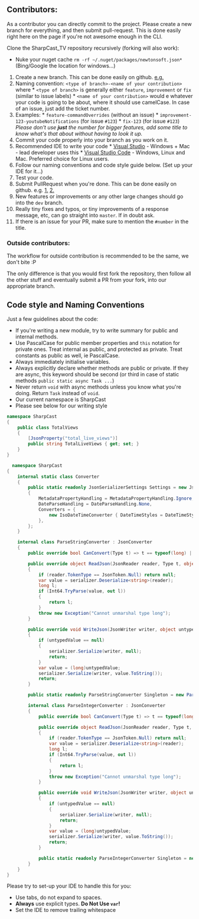 ## Contributors:

As a contributor you can directly commit to the project. Please create a new branch for everything, and then submit pull-request. This is done easily right here on the page if you're not awesome enough in the CLI.

Clone the SharpCast_TV repository recursively (forking will also work):
* Nuke your nuget cache `rm -rf ~/.nuget/packages/newtonsoft.json*` (Bing/Google the location for windows...)

1. Create a new branch. This can be done easily on github. [e.g.](https://i.imgur.com/EDtnZ56.png)
  1. Naming convention: `<type of branch>-<name of your contribution>` where
    * `<type of branch>` is generally either `feature`, `improvement` or `fix` (similar to issue labels)
    * `<name of your contribution>` would e whatever your code is going to be about, where it should use camelCase. In case of an issue, just add the ticket number.
  2. Examples:
    * `feature-commandOverrides` (without an issue)
    * `improvement-123-youtubeNotifications` (for issue `#123`)
    * `fix-123` (for issue `#123`) _Please don't use **just** the number for bigger features, add some title to know what's that about without having to look it up._
2. Commit your code properly into your branch as you work on it.
  1. Recommended IDE to write your code
  	* [Visual Studio](https://visualstudio.microsoft.com/vs/) - Windows + Mac - lead developer uses this
    * [Visual Studio Code](https://code.visualstudio.com) - Windows, Linux and Mac. Preferred choice for Linux users.
  2. Follow our naming conventions and code style guide below. (Set up your IDE for it...)
3. Test your code.
4. Submit PullRequest when you're done. This can be done easily on github. e.g. [1.](https://i.imgur.com/vF1uSMm.png) [2.](https://i.imgur.com/mbNvr3c.png)
  1. New features or improvements or any other large changes should go into the `dev` branch.
  2. Really tiny fixes and typos, or tiny improvements of a response message, etc, can go straight into `master`. If in doubt ask.
  3. If there is an issue for your PR, make sure to mention the `#number` in the title.

### Outside contributors:

The workflow for outside contribution is recommended to be the same, we don't bite :P

The only difference is that you would first fork the repository, then follow all the other stuff and eventually submit a PR from your fork, into our appropriate branch.

## Code style and Naming Conventions

Just a few guidelines about the code:

* If you're writing a new module, try to write summary for public and internal methods.
* Use PascalCase for public member properties and `this` notation for private ones. Treat internal as public, and protected as private. Treat constants as public as well, ie PascalCase.
* Always immediately initialise variables.
* Always explicitly declare whether methods are public or private. If they are async, this keyword should be second (or third in case of static methods `public static async Task ...`)
* Never return `void` with async methods unless you know what you're doing. Return `Task` instead of `void`.
* Our current namespace is SharpCast
* Please see below for our writing style

```cs
namespace SharpCast
{
    public class TotalViews
    {
        [JsonProperty("total_live_views")]
        public string TotalLiveViews { get; set; }
    }
}
```

```cs
  namespace SharpCast
{
    internal static class Converter
    {
        public static readonly JsonSerializerSettings Settings = new JsonSerializerSettings
        {
            MetadataPropertyHandling = MetadataPropertyHandling.Ignore,
            DateParseHandling = DateParseHandling.None,
            Converters = {
                new IsoDateTimeConverter { DateTimeStyles = DateTimeStyles.AssumeUniversal }
            },
        };
    }

    internal class ParseStringConverter : JsonConverter
    {
        public override bool CanConvert(Type t) => t == typeof(long) || t == typeof(long?);

        public override object ReadJson(JsonReader reader, Type t, object existingValue, JsonSerializer serializer)
        {
            if (reader.TokenType == JsonToken.Null) return null;
            var value = serializer.Deserialize<string>(reader);
            long l;
            if (Int64.TryParse(value, out l))
            {
                return l;
            }
            throw new Exception("Cannot unmarshal type long");
        }

        public override void WriteJson(JsonWriter writer, object untypedValue, JsonSerializer serializer)
        {
            if (untypedValue == null)
            {
                serializer.Serialize(writer, null);
                return;
            }
            var value = (long)untypedValue;
            serializer.Serialize(writer, value.ToString());
            return;
        }

        public static readonly ParseStringConverter Singleton = new ParseStringConverter();

        internal class ParseIntegerConverter : JsonConverter
        {
            public override bool CanConvert(Type t) => t == typeof(long) || t == typeof(long?);

            public override object ReadJson(JsonReader reader, Type t, object existingValue, JsonSerializer serializer)
            {
                if (reader.TokenType == JsonToken.Null) return null;
                var value = serializer.Deserialize<string>(reader);
                long l;
                if (Int64.TryParse(value, out l))
                {
                    return l;
                }
                throw new Exception("Cannot unmarshal type long");
            }

            public override void WriteJson(JsonWriter writer, object untypedValue, JsonSerializer serializer)
            {
                if (untypedValue == null)
                {
                    serializer.Serialize(writer, null);
                    return;
                }
                var value = (long)untypedValue;
                serializer.Serialize(writer, value.ToString());
                return;
            }

            public static readonly ParseIntegerConverter Singleton = new ParseIntegerConverter();
        }
    }
}
```

Please try to set-up your IDE to handle this for you:

* Use tabs, do not expand to spaces.
* **Always** use explicit types. **Do Not Use `var`!**
* Set the IDE to remove trailing whitespace

